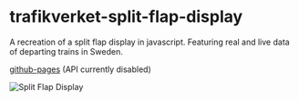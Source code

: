 # trafikverket-split-flap-display

A recreation of a split flap display in javascript. Featuring real and live data of departing trains in Sweden.

[github-pages](https://maximilian-r.github.io/trafikverket-split-flap-display/) (API currently disabled)

![Split Flap Display](./split-flap-app/src/assets/images/split-flap.gif)
